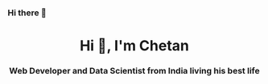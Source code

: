 ### Hi there 👋
<h1 align="center">Hi 👋, I'm Chetan</h1>
<h3 align="center">Web Developer and Data Scientist from India living his best life </h3>
<!--
**DEVchetan01/DEVchetan01** is a ✨ _special_ ✨ repository because its `README.md` (this file) appears on your GitHub profile.

Here are some ideas to get you started:

- 🔭 I’m currently working on ...
- 🌱 I’m currently learning ...
- 👯 I’m looking to collaborate on ...
- 🤔 I’m looking for help with ...
- 💬 Ask me about ...
- 📫 How to reach me: ...
- 😄 Pronouns: ...
- ⚡ Fun fact: ...
-->
